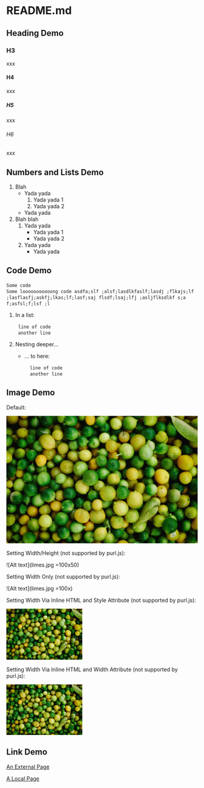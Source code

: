 README.md
================

Heading Demo
----------------

### H3

xxx

#### H4

xxx

##### H5

xxx

###### H6

xxx


Numbers and Lists Demo
----------------

1. Blah
	* Yada yada
		1. Yada yada 1
		1. Yada yada 2
	* Yada yada
1. Blah blah
	1. Yada yada
		* Yada yada 1
		* Yada yada 2
	1. Yada yada
		* Yada yada

Code Demo
----------------

	Some code
	Some looooooooooong code asdfa;slf ;alsf;lasdlkfaslf;lasdj ;flkajs;lf ;lasflasfj;askfj;lkas;lf;lasf;saj flsdf;lsaj;lfj ;asljflksdlkf s;a f;asfsl;f;lsf ;l

1. In a list:

		line of code
		another line

1. Nesting deeper...
	* ... to here:

			line of code
			another line

Image Demo
----------------

Default:

![Alt text](limes.jpg)

Setting Width/Height (not supported by purl.js):

![Alt text](limes.jpg =100x50)

Setting Width Only (not supported by purl.js):

![Alt text](limes.jpg =100x)

Setting Width Via Inline HTML and Style Attribute (not supported by purl.js):

<img src="limes.jpg" alt="Alt text" style="width: 200px;"/>

Setting Width Via Inline HTML and Width Attribute (not supported by purl.js):

<img src="limes.jpg" alt="Alt text" width="200px"/>

Link Demo
----------------

[An External Page](https://daringfireball.net/projects/markdown/syntax)

[A Local Page](other-page.md)
